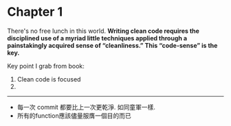 # Chapter 1
There's no free lunch in this world. **Writing clean code requires the disciplined use of a myriad little techniques applied through a painstakingly acquired sense of “cleanliness.” This “code-sense” is the key.**

Key point I grab from book:
1. Clean code is focused
2. 
-----
- 每一次 commit 都要比上一次更乾淨.  如同童軍一樣.
- 所有的function應該儘量服膺一個目的而已
<!--stackedit_data:
eyJoaXN0b3J5IjpbMTg3NzYxMzI2MSwxNjA1MTExNTE0LDEzMz
E0ODM0MjFdfQ==
-->